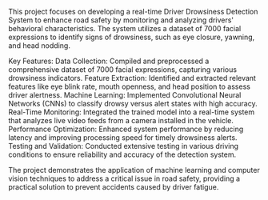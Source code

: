 This project focuses on developing a real-time Driver Drowsiness Detection System to enhance road safety by monitoring and analyzing drivers' behavioral characteristics. The system utilizes a dataset of 7000 facial expressions to identify signs of drowsiness, such as eye closure, yawning, and head nodding.

Key Features:
Data Collection: Compiled and preprocessed a comprehensive dataset of 7000 facial expressions, capturing various drowsiness indicators.
Feature Extraction: Identified and extracted relevant features like eye blink rate, mouth openness, and head position to assess driver alertness.
Machine Learning: Implemented Convolutional Neural Networks (CNNs) to classify drowsy versus alert states with high accuracy.
Real-Time Monitoring: Integrated the trained model into a real-time system that analyzes live video feeds from a camera installed in the vehicle.
Performance Optimization: Enhanced system performance by reducing latency and improving processing speed for timely drowsiness alerts.
Testing and Validation: Conducted extensive testing in various driving conditions to ensure reliability and accuracy of the detection system.

The project demonstrates the application of machine learning and computer vision techniques to address a critical issue in road safety, providing a practical solution to prevent accidents caused by driver fatigue.
